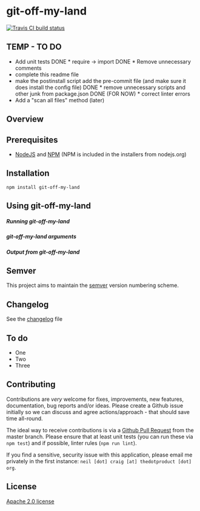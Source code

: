 # git-off-my-land

[![Travis CI build status](https://travis-ci.org/gh-username/git-off-my-land.svg)](https://travis-ci.org/neilstuartcraig/git-off-my-land)




## TEMP - TO DO

* Add unit tests
DONE * require -> import
DONE * Remove unnecessary comments
* complete this readme file
* make the postinstall script add the pre-commit file (and make sure it does install the config file)
DONE * remove unnecessary scripts and other junk from package.json
DONE (FOR NOW) * correct linter errors
* Add a "scan all files" method (later)






## Overview



## Prerequisites
* [NodeJS](https://nodejs.org/) and [NPM](https://www.npmjs.com/) (NPM is included in the installers from nodejs.org)


## Installation
```
npm install git-off-my-land
```

## Using git-off-my-land

##### Running git-off-my-land

##### git-off-my-land arguments

##### Output from git-off-my-land


## Semver
This project aims to maintain the [semver](http://semver.org/) version numbering scheme.


## Changelog
See the [changelog](./changelog.md) file


## To do
* One
* Two
* Three


## Contributing
Contributions are *very* welcome for fixes, improvements, new features, documentation, bug reports and/or ideas. Please create a Github issue initially so we can discuss and agree actions/approach - that should save time all-round.

The ideal way to receive contributions is via a [Github Pull Request](https://help.github.com/articles/using-pull-requests/) from the master branch. Please ensure that at least unit tests (you can run these via `npm test`) and if possible, linter rules (`npm run lint`).

If you find a sensitive, security issue with this application, please email me privately in the first instance: `neil [dot] craig [at] thedotproduct [dot] org`.


## License
[Apache 2.0 license](./license.md)

